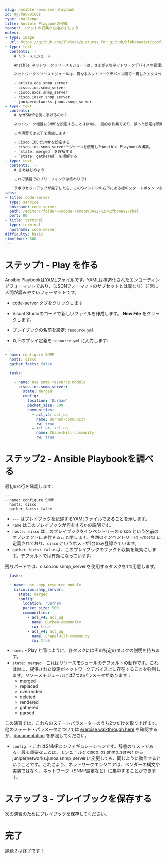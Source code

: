```yaml
---
slug: ansible-resource-playbook
id: 9gvhavk8i66s
type: challenge
title: Ansible Playbookの作成
teaser: ファクトの収集から始めましょう
notes:
- type: image
  url: https://github.com/IPvSean/pictures_for_github/blob/master/config-to-code.png?raw=true
- type: text
  contents: |-
    # リソースモジュール

    Ansible ネットワークリソースモジュールは、さまざまなネットワークデバイスの管理方法を簡素化し、標準化します。ネットワークデバイスは、設定をネットワークサービスに適用されるセクション（インターフェースや VLAN など）に分割します。

    ネットワークリソースモジュールは、異なるネットワークデバイス間で一貫したエクスペリエンスを提供します。つまり、複数のベンダー間で同じエクスペリエンスを得ることができます。例えば、snmp_server モジュールは、以下のモジュールで同じように動作します:

    - arista.eos.snmp_server
    - cisco.ios.snmp_server
    - cisco.nxos.snmp_server
    - cisco.iosxr.snmp_server
    - junipernetworks.junos.snmp_server
- type: text
  contents: |-
    # なぜSNMPを例に挙げるのか?

    ネットワーク機器にSNMPを設定することは非常に一般的な作業であり、誤った設定は頭痛の種やモニタリングの問題を引き起こす可能性があります。SNMPコンフィギュレーションはまた、複数のネットワーク・スイッチ間で同一になる傾向があり、その結果、自動化のための完璧なユースケースとなります。

    この演習では以下を実施します:

    - Cisco IOSでSNMPを設定する
    - cisco.ios.snmp_serverモジュールを使用したAnsible Playbookの構築。
    - `state: merged` を理解する
    - `state: gathered` を理解する
- type: text
  contents: |-
    # さあはじめよう

    これで演習でのブリーフィングは終わりです

    ラボのセットアップが完了したら、このウィンドウの右下にある緑のスタートボタン <img src="https://github.com/IPvSean/pictures_for_github/blob/master/start_button.png?raw=true" width="100px" align="left"> をクリックします。
tabs:
- title: code-server
  type: service
  hostname: code-server
  path: /editor/?folder=vscode-remote%3A%2F%2F%2fhome%2Frhel
  port: 80
- title: terminal
  type: terminal
  hostname: code-server
difficulty: basic
timelimit: 600
---
```

ステップ1 - Play を作る
===

Ansible Playbookは[YAMLファイル](https://yaml.org/)です。YAMLは構造化されたエンコーディングフォーマットであり、（JSONフォーマットのサブセットとは異なり）非常に人間が読みやすいフォーマットです。

- code-server タブをクリックします

- Visual Studioのコードで新しいファイルを作成します。 **New File** をクリックします。

- プレイブックの名前を設定: `resource.yml`

- 以下のプレイ定義を `resource.yml` に入力します:

```yaml
---
- name: configure SNMP
  hosts: cisco
  gather_facts: false

  tasks:

    - name: use snmp resource module
      cisco.ios.snmp_server:
        state: merged
        config:
          location: 'Durham'
          packet_size: 500
          communities:
            - acl_v4: acl_uq
              name: Durham-community
              rw: true
            - acl_v4: acl_uq
              name: ChapelHill-community
              rw: true
```

ステップ2 - Ansible Playbookを調べる
===

最初の4行を確認します:

```
---
- name: configure SNMP
  hosts: cisco
  gather_facts: false
```

* `---` はプレイブックを記述するYAMLファイルであることを示します。
* `name` はこのプレイブックが何をするかの説明です。
* `hosts: cisco` はこのプレイブックをインベントリーの cisco という名前のオブジェクトに実行すること示します。今回のインベントリーは `~/hosts` に定義されており、`cisco` というホストが1台のみ登録さています。
* `gather_facts: false` は、このプレイブックのファクト収集を無効にします。デフォルトでは有効になっています。

残りパートでは、cisco.ios.snmp_server を使用するタスクを1つ用意します。

```yaml
  tasks:

  - name: use snmp resource module
    cisco.ios.snmp_server:
      state: merged
      config:
        location: 'Durham'
        packet_size: 500
        communities:
          - acl_v4: acl_uq
            name: Durham-community
            rw: true
          - acl_v4: acl_uq
            name: ChapelHill-community
            rw: true
```

- `name:` - Play と同じように、各タスクにはその特定のタスクの説明を持ちます。
- `state: merged` - これはリソースモジュールのデフォルトの動作です。これは単に、提供された設定がネットワークデバイス上に存在することを強制します。リソースモジュールには7つのパラメータがあります：
  - merged
  - replaced
  - overridden
  - deleted
  - rendered
  - gathered
  - parsed

この演習では、これらのステートパラメーターのうち2つだけを取り上げます。 他のステート・パラメータについては [exercise walkthrough here](https://aap2.demoredhat.com/exercises/ansible_network/supplemental/resource/) を確認するか、[documentation](https://docs.ansible.com/ansible/latest/network/user_guide/network_resource_modules.html) を参照してください。

- `config:` - これはSNMPコンフィギュレーションです。辞書のリストである。最も重要なことは、モジュールを cisco.ios.snmp\_server から junipernetworks.junos.snmp\_server に変更しても、同じように動作するということです。これにより、ネットワークエンジニアは、ベンダーの構文や実装ではなく、ネットワーク（SNMP設定など）に集中することができます。

ステップ 3 - プレイブックを保存する
===

次の演習のためにプレイブックを保存してください。

完了
===

課題２は終了です！
